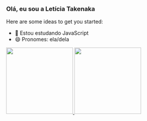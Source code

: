 ### Olá, eu sou a Letícia Takenaka

Here are some ideas to get you started:

- 🌱 Estou estudando JavaScript
- 😄 Pronomes: ela/dela
<div align="left">
  <a href="https://github.com/leticiatakenaka">
  <img height="180em" src="https://github-readme-stats.vercel.app/api?username=leticiatakenaka&show_icons=true&theme=midnight-purple&include_all_commits=true&count_private=true"/>
  <img height="180em" src="https://github-readme-stats.vercel.app/api/top-langs/?username=leticiatakenaka&layout=compact&langs_count=7&theme=midnight-purple"/>
</div>
